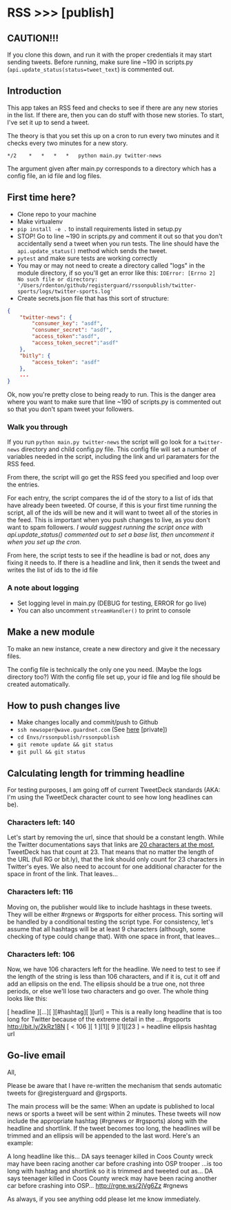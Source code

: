 # RSS >>> [publish]

## CAUTION!!!

If you clone this down, and run it with the proper credentials it may start sending tweets.
Before running, make sure line ~190 in scripts.py (`api.update_status(status=tweet_text`) is commented out.

## Introduction

This app takes an RSS feed and checks to see if there are any new stories in the list. If there are, then you can do stuff with those new stories. To start, I've set it up to send a tweet.

The theory is that you set this up on a cron to run every two minutes and it checks every two minutes for a new story.

`*/2	*	*	*	*	python main.py twitter-news`

The argument given after main.py corresponds to a directory which has a config file, an id file and log files.

## First time here?

* Clone repo to your machine
* Make virtualenv
* `pip install -e .` to install requirements listed in setup.py
* STOP! Go to line ~190 in scripts.py and comment it out so that you don't accidentally send a tweet  when you run tests. The line should have the `api.update_status()` method which sends the tweet.
* `pytest` and make sure tests are working correctly
* You may or may not need to create a directory called "logs" in the module directory, if so you'll get an error like this:
`IOError: [Errno 2] No such file or directory: '/Users/rdenton/github/registerguard/rssonpublish/twitter-sports/logs/twitter-sports.log'`
* Create secrets.json file that has this sort of structure:

```json
{
	"twitter-news": {
		"consumer_key": "asdf",
		"consumer_secret": "asdf",
		"access_token":"asdf",
		"access_token_secret":"asdf"
	},
	"bitly": {
		"access_token": "asdf"
	},
	...
}
```

Ok, now you're pretty close to being ready to run. This is the danger area where you want to make sure that line ~190 of scripts.py is commented out so that you don't spam tweet your followers.

### Walk you through

If you run `python main.py twitter-news` the script will go look for a `twitter-news` directory and child config.py file. This config file will set a number of variables needed in the script, including the link and url paramaters for the RSS feed.

From there, the script will go get the RSS feed you specified and loop over the entries.

For each entry, the script compares the id of the story to a list of ids that have already been tweeted. Of course, if this is your first time running the script, all of the ids will be new and it will want to tweet all of the stories in the feed. This is important when you push changes to live, as you don't want to spam followers. *I would suggest running the script once with api.update_status() commented out to set a base list, then uncomment it when you set up the cron*.

From here, the script tests to see if the headline is bad or not, does any fixing it needs to. If there is a headline and link, then it sends the tweet and writes the list of ids to the id file

### A note about logging

* Set logging level in main.py (DEBUG for testing, ERROR for go live)
* You can also uncomment `streamHandler()` to print to console

## Make a new module

To make an new instance, create a new directory and give it the necessary files.

The config file is technically the only one you need. (Maybe the logs directory too?) With the config file set up, your id file and log file should be created automatically.

## How to push changes live

* Make changes locally and commit/push to Github
* `ssh newsoper@wave.guardnet.com` (See  [here](https://github.com/registerguard/tracker/wiki/Accessing-Wave%2C-the-cron-machine) [private])
* `cd Envs/rssonpublish/rssonpublish`
* `git remote update && git status`
* `git pull && git status`

## Calculating length for trimming headline

For testing purposes, I am going off of current TweetDeck standards (AKA: I'm using the TweetDeck character count to see how long headlines can be).

### Characters left: 140

Let's start by removing the url, since that should be a constant length. While the Twitter documentations says that links are [20 characters at the most](https://dev.twitter.com/basics/tco#how-do-i-calculate-if-a-tweet-with-a-link-is-going-to-be-over-140-characters-or-not), TweetDeck has that count at 23. That means that no matter the length of the URL (full RG or bit.ly), that the link should only count for 23 characters in Twitter's eyes. We also need to account for one additional character for the space in front of the link. That leaves...

### Characters left: 116

Moving on, the publisher would like to include hashtags in these tweets. They will be either #rgnews or #rgsports for either process. This sorting will be handled by a conditional testing the script type. For consistency, let's assume that all hashtags will be at least 9 characters (although, some checking of type could change that). With one space in front, that leaves...

### Characters left: 106

Now, we have 106 characters left for the headline. We need to test to see if the length of the string is less than 106 characters, and if it is, cut it off and add an ellipsis on the end. The ellipsis should be a true one, not three periods, or else we'll lose two characters and go over. The whole thing looks like this:

[ headline ][...][ ][#hashtag][ ][url] = This is a really long headline that is too long for Twitter because of the extreme detail in the … #rgsports http://bit.ly/2kRz18N
[  < 106   ][ 1 ][1][   9    ][1][23 ] = headline ellipsis hashtag url

## Go-live email

All,

Please be aware that I have re-written the mechanism that sends automatic tweets for @registerguard and @rgsports.

The main process will be the same: When an update is published to local news or sports a tweet will be sent within 2 minutes. These tweets will now include the appropriate hashtag (#rgnews or #rgsports) along with the headline and shortlink. If the tweet becomes too long, the headlines will be trimmed and an ellipsis will be appended to the last word. Here's an example:

A long headline like this... 
	DA says teenager killed in Coos County wreck may have been racing another car before crashing into OSP trooper
...is too long with hashtag and shortlink so it is trimmed and tweeted out as...
	DA says teenager killed in Coos County wreck may have been racing another car before crashing into OSP… http://rgne.ws/2jVg6Zz #rgnews 

As always, if you see anything odd please let me know immediately.
